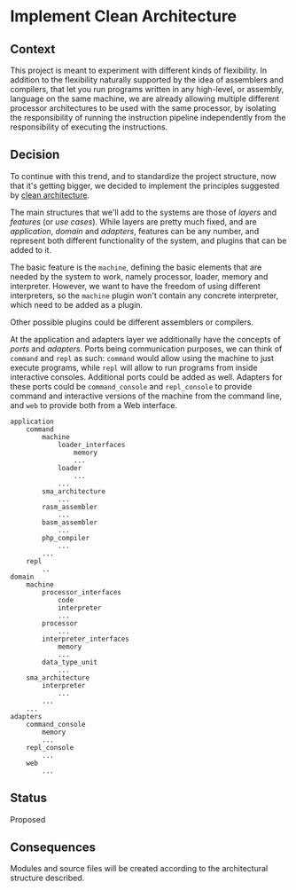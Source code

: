 # Implement Clean Architecture


## Context

This project is meant to experiment with different kinds of flexibility. In addition to the flexibility naturally supported by the idea of assemblers and compilers, that let you run programs written in any high-level, or assembly, language on the same machine, we are already allowing multiple different processor architectures to be used with the same processor, by isolating the responsibility of running the instruction pipeline independently from the responsibility of executing the instructions.


## Decision

To continue with this trend, and to standardize the project structure, now that it's getting bigger, we decided to implement the principles suggested by [clean architecture](https://github.com/michelezamuner/notes/tree/master/software-architecture/clean-architecture/clean-architecture.martin). 

The main structures that we'll add to the systems are those of *layers* and *features* (or *use cases*). While layers are pretty much fixed, and are *application*, *domain* and *adapters*, features can be any number, and represent both different functionality of the system, and plugins that can be added to it.

The basic feature is the `machine`, defining the basic elements that are needed by the system to work, namely processor, loader, memory and interpreter. However, we want to have the freedom of using different interpreters, so the `machine` plugin won't contain any concrete interpreter, which need to be added as a plugin.

Other possible plugins could be different assemblers or compilers.

At the application and adapters layer we additionally have the concepts of *ports* and *adapters*. Ports being communication purposes, we can think of `command` and `repl` as such: `command` would allow using the machine to just execute programs, while `repl` will allow to run programs from inside interactive consoles. Additional ports could be added as well. Adapters for these ports could be `command_console` and `repl_console` to provide command and interactive versions of the machine from the command line, and `web` to provide both from a Web interface.

```
application
    command
        machine
            loader_interfaces
                memory
                ...
            loader
                ...
            ...
        sma_architecture
            ...
        rasm_assembler
            ...
        basm_assembler
            ...
        php_compiler
            ...
        ...
    repl
        ..
domain
    machine
        processor_interfaces
            code
            interpreter
            ...
        processor
            ...
        interpreter_interfaces
            memory
            ...
        data_type_unit
            ...
    sma_architecture
        interpreter
            ...
        ...
    ...
adapters
    command_console
        memory
        ...
    repl_console
        ...
    web
        ...
```


## Status

Proposed


## Consequences

Modules and source files will be created according to the architectural structure described.

